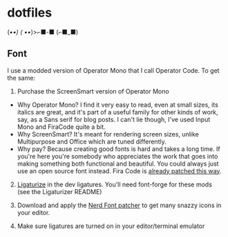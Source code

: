 # dotfiles
(•_•) ( •_•)>⌐■-■ (⌐■_■)

## Font
I use a modded version of Operator Mono that I call Operator Code. To get the same:

1. Purchase the ScreenSmart version of Operator Mono
- Why Operator Mono? I find it very easy to read, even at small sizes, its italics are great, and it's part of a useful family for other kinds of work, say, as a Sans serif for blog posts. I can't lie though, I've used Input Mono and FiraCode quite a bit.
- Why ScreenSmart? It's meant for rendering screen sizes, unlike Multipurpose and Office which are tuned differently.
- Why pay? Because creating good fonts is hard and takes a long time. If you're here you're somebody who appreciates the work that goes into making something both functional and beautiful. You could always just use an open source font instead. Fira Code is [already patched this way](https://github.com/ryanoasis/nerd-fonts/tree/master/patched-fonts/FiraCode).

2. [Ligaturize](https://github.com/ToxicFrog/Ligaturizer) in the dev ligatures. You'll need font-forge for these mods (see the Ligaturizer README)

3. Download and apply the [Nerd Font patcher](https://github.com/ryanoasis/nerd-fonts#option-8-patch-your-own-font) to get many snazzy icons in your editor.

4. Make sure ligatures are turned on in your editor/terminal emulator

